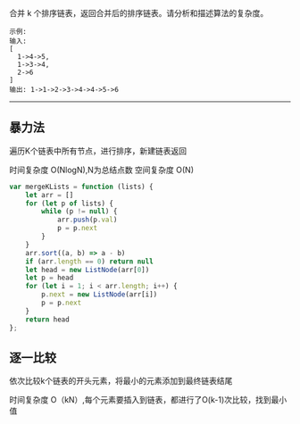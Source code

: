 合并 k 个排序链表，返回合并后的排序链表。请分析和描述算法的复杂度。

```case
示例:
输入:
[
  1->4->5,
  1->3->4,
  2->6
]
输出: 1->1->2->3->4->4->5->6
```

----

## 暴力法

遍历K个链表中所有节点，进行排序，新建链表返回

时间复杂度 O(NlogN),N为总结点数
空间复杂度 O(N)

```javascript
var mergeKLists = function (lists) {
    let arr = []
    for (let p of lists) {
        while (p != null) {
            arr.push(p.val)
            p = p.next
        }
    }
    arr.sort((a, b) => a - b)
    if (arr.length == 0) return null
    let head = new ListNode(arr[0])
    let p = head
    for (let i = 1; i < arr.length; i++) {
        p.next = new ListNode(arr[i])
        p = p.next
    }
    return head
};
```

## 逐一比较

依次比较k个链表的开头元素，将最小的元素添加到最终链表结尾

时间复杂度 O（kN）,每个元素要插入到链表，都进行了O(k-1)次比较，找到最小值
